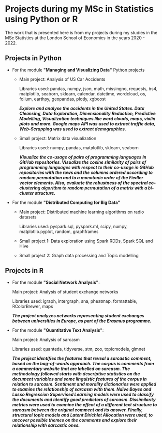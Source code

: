 # Projects during my MSc in Statistics using Python or R

The work that is presented here is from my projects during my studies in the MSc Statistics at the London School of Economics in the years 2020 - 2022.


## Projects in Python

* For the module **"Managing and Visualizing Data"**
[Python projects](https://github.com/Alexia-Sarantidi/My-Work/tree/main/Python)

  * Main project: Analysis of US Car Accidents
  
    Libraries used: pandas, numpy, json, math, missingno, requests, bs4, matplotlib, seaborn, sklearn, calendar, datetime, wordcloud, os, folium, earthpy, geopandas, plotly, xgboost
    
    ***Explore and analyse the accidents in the United States. 
    Data Cleansing, Data Exploration, Dimensionality Reduction, Predictive Modelling, Visualization techniques like word clouds, maps, violin plots and more. Google maps API was used to extract traffic data, Web-Scrapping was used to extract demographics.***

  * Small project: Matrix data visualization
  
    Libraries used: numpy, pandas, matplotlib, sklearn, seaborn

    ***Visualize the co-usage of pairs of programming languages in GitHub repositories. Visualize the cosine similarity of pairs of programming languages with respect to their co-usage in GitHub repositories with the rows and the columns ordered according to random permutation and to a monotonic order of the Fiedler vector elements. Also, evaluate the robustness of the spectral co-clustering algorithm to random permutation of a matrix with a bi-cluster structure.***

* For the module **"Distributed Computing for Big Data"**
   * Main project: Distributed machine learning algorithms on radio datasets
 
     Libraries used: pyspark.sql, pyspark.ml, scipy, numpy, matplotlib.pyplot, random, graphframes
     
   * Small project 1: Data exploration using Spark RDDs, Spark SQL and Hive
   
   * Small project 2: Graph data processing and Topic modelling


## Projects in R

* For the module **"Social Network Analysis"**:

  Main project: Analysis of student exchange networks

  Libraries used: igraph, intergraph, sna, pheatmap, formattable, RColorBrewer, maps

  ***The project analyzes networks representing student exchanges between universities in Europe, as part of the Erasmus programme.***


* For the module **"Quantitative Text Analysis"**:

  Main project: Analysis of sarcasm
  
  Libraries used: quanteda, tidyverse, stm, zoo, topicmodels, glmnet
  
  
   ***The project identifies the features that reveal a sarcastic comment, based on the bag-of-words approach. 
   The corpus is comments from a commentary website that are labelled on sarcasm. The methodology followed starts with descriptive statistics on the document variables and some linguistic features of the corpus in relation to sarcasm. Sentiment and morality dictionaries were applied to examine the relationship of sarcasm with them. Naïve Bayes and Lasso Regression Supervised Learning models were used to classify the documents and identify good predictors of sarcasm. Dissimilarity metrics were used to examine the effect of a different text structure to sarcasm between the original comment and its answer. Finally, structural topic models and Latent Dirichlet Allocation were used, to uncover possible themes on the comments and explore their relationship with sarcastic ones.***
